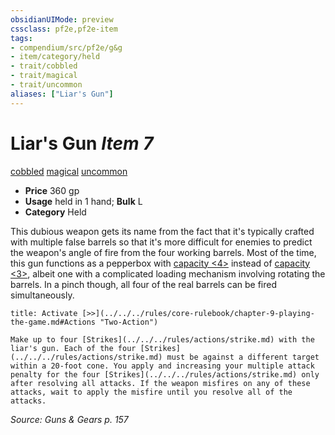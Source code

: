 ```yaml
---
obsidianUIMode: preview
cssclass: pf2e,pf2e-item
tags:
- compendium/src/pf2e/g&g
- item/category/held
- trait/cobbled
- trait/magical
- trait/uncommon
aliases: ["Liar's Gun"]
---
```

# Liar's Gun *Item 7*  
[cobbled](../../../rules/traits/cobbled-g-g.md)  [magical](../../../rules/traits/magical.md)  [uncommon](../../../rules/traits/uncommon.md)  

- **Price** 360 gp
- **Usage** held in 1 hand; **Bulk** L
- **Category** Held

This dubious weapon gets its name from the fact that it's typically crafted with multiple false barrels so that it's more difficult for enemies to predict the weapon's angle of fire from the four working barrels. Most of the time, this gun functions as a pepperbox with [capacity <4>](../../../rules/traits/capacity-g-g.md) instead of [capacity <3>](../../../rules/traits/capacity-g-g.md), albeit one with a complicated loading mechanism involving rotating the barrels. In a pinch though, all four of the real barrels can be fired simultaneously.

```ad-embed-ability
title: Activate [>>](../../../rules/core-rulebook/chapter-9-playing-the-game.md#Actions "Two-Action")

Make up to four [Strikes](../../../rules/actions/strike.md) with the liar's gun. Each of the four [Strikes](../../../rules/actions/strike.md) must be against a different target within a 20-foot cone. You apply and increasing your multiple attack penalty for the four [Strikes](../../../rules/actions/strike.md) only after resolving all attacks. If the weapon misfires on any of these attacks, wait to apply the misfire until you resolve all of the attacks.
```

*Source: Guns & Gears p. 157*

